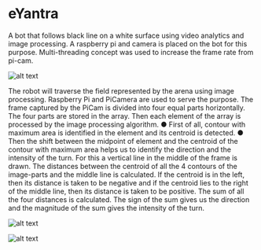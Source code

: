 # eYantra

A bot that follows black line on a white surface using video analytics and image processing. A raspberry pi and camera is placed on the bot for this purpose. Multi-threading concept was used to increase the frame rate from pi-cam.

![alt text](https://github.com/sona-19/eYantra/blob/master/Selection_007.png)

The robot will traverse the field represented by the arena using image processing. Raspberry Pi and PiCamera are used to serve the purpose. The frame captured by the PiCam is divided into four equal parts horizontally. The four parts are stored in the array. Then each element of the array is processed by the image processing algorithm.
● First of all, contour with maximum area is identified in the element and its centroid is detected.
● Then the shift between the midpoint of element and the centroid of the contour with maximum area helps us to identify the direction and the intensity of the turn. For this a vertical line in the middle of the frame is drawn. The distances between the centroid of all the 4 contours of the image-parts and the middle line is calculated. If the centroid is in the left, then its distance is taken to be negative and if the centroid lies to the right of the middle line, then its distance is taken to be positive. The sum of all the four distances is calculated. The sign of the sum gives us the direction and the magnitude of the sum gives the intensity of the turn.

![alt text](https://github.com/sona-19/eYantra/blob/master/eyantra%202017-2018/angle.PNG)


![alt text](https://github.com/sona-19/eYantra/blob/master/eyantra%202017-2018/overlay.PNG)
